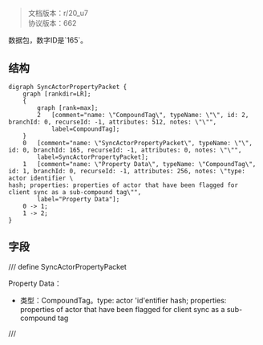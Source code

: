 # <!-- md:samp SyncActorPropertyPacket -->

> 文档版本：r/20_u7<br/>协议版本：662

<!-- md:samp SyncActorPropertyPacket -->数据包，数字ID是`165`。

## 结构

```viz
digraph SyncActorPropertyPacket {
	graph [rankdir=LR];
	{
		graph [rank=max];
		2	[comment="name: \"CompoundTag\", typeName: \"\", id: 2, branchId: 0, recurseId: -1, attributes: 512, notes: \"\"",
			label=CompoundTag];
	}
	0	[comment="name: \"SyncActorPropertyPacket\", typeName: \"\", id: 0, branchId: 165, recurseId: -1, attributes: 0, notes: \"\"",
		label=SyncActorPropertyPacket];
	1	[comment="name: \"Property Data\", typeName: \"CompoundTag\", id: 1, branchId: 0, recurseId: -1, attributes: 256, notes: \"type: actor identifier \
hash; properties: properties of actor that have been flagged for client sync as a sub-compound tag\"",
		label="Property Data"];
	0 -> 1;
	1 -> 2;
}

```

## 字段

/// define
SyncActorPropertyPacket

Property Data：[<!-- md:samp CompoundTag -->](../types/compoundtag.md)

- 类型：CompoundTag。type: actor 'id'entifier hash; properties: properties of actor that have been flagged for client sync as a sub-compound tag


///
